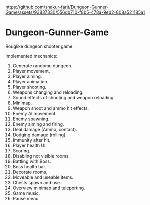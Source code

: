 https://github.com/shakur-farit/Dungeon-Gunner-Game/assets/93837330/556db710-f8b5-478a-9ed2-808a521185a1

# Dungeon-Gunner-Game
Rouglike dungeon shooter game.

Implemented mechanics:
 1. Generate randome dungeon.
 2. Player movement.
 3. Player aiming.
 4. Player animation.
 5. Player shooting.
 6. Weapons changing and reloading.
 7. Sound effects of shooting and weapon reloading.
 8. Minimap.
 9. Weapon shoot and ammo hit effects.
 10. Enemy AI movement.
 11. Enemy spawning.
 12. Enemy aiming and firing.
 13. Deal damage (Ammo, contact).
 14. Dodging damage (rolling).
 15. Immunity after hit.
 16. Player health UI.
 17. Scoring.
 18. Disabling  not visible rooms.
 19. Battling with Boss.
 20. Boss health bar.
 21. Decorate rooms.
 22. Moveable and useable items.
 23. Chests spawn and use.
 24. Overview minimap and teleporting.
 25. Game music.
 26. Pause menu
